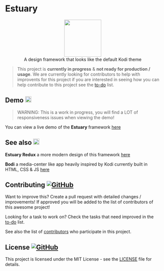# Estuary



<p align="center">

  <img width="120" src="https://user-images.githubusercontent.com/86180097/182456561-ee7e1084-38a1-4aba-a70f-511cdae549c3.png" />
  <br>
A design framework that looks like the default Kodi theme
</p>






> This project is <b>currently in progress</b> &  <b>not ready for production / usage</b>. We are currently looking for contributors to help with improvents for this project if you are interested in seeing how you can help contribute to this project see the [to-do](.github/to-do.md) list.
  
  
## Demo <img height="20px" src="https://im4.ezgif.com/tmp/ezgif-4-8ab294c963.png">

> WARNING: This is a work in progress, you will find a LOT of responsiveness issues when viewing the demo! 

You can view a live demo of the <b>Estuary</b> framework [here](here) 

## See also <img height="20px" src="https://zefir.site/emojipedia-us.s3.dualstack.us-west-1.amazonaws.com/thumbs/120/lg/57/white-left-pointing-backhand-index_1f448.png">

<b>Estuary Redux</b> a more modern design of this framework [here](https://github.com/MarketingPipeline/Estuary-Redux) 

<b>Bodi</b> a media-center like app heavily inspired by Kodi currently built in HTML, CSS & JS [here](https://github.com/MarketingPipeline/Bodi) 


## Contributing <a href="https://github.com/MarketingPipeline/Estuary/graphs/contributors"> ![GitHub](https://img.shields.io/github/contributors/MarketingPipeline/Estuary) </a>

Want to improve this? Create a pull request with detailed changes / improvements! If approved you will be added to the list of contributors of this awesome project!


Looking for a task to work on? Check the tasks that need improved in the [to-do](https://github.com/MarketingPipeline/Estuary/blob/main/to-do.md) list.


See also the list of
[contributors](https://github.com/MarketingPipeline/Estuary/graphs/contributors) who
participate in this project.




## License  <a href="LICENSE"> ![GitHub](https://img.shields.io/badge/License-MIT-aa8d2?logo=opensourceinitiative&logoColor=fff) </a>


This project is licensed under the MIT License - see the
[LICENSE](https://github.com/MarketingPipeline/Estuary/blob/main/LICENSE) file for
details.
